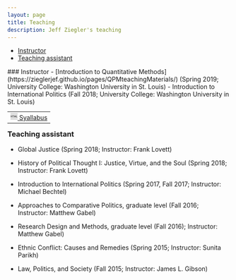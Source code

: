 ```yaml
---
layout: page
title: Teaching
description: Jeff Ziegler's teaching
---
```


<div class="navbar">
    <div class="navbar-inner">
        <ul class="nav">
            <li><a href="#instructor">Instructor</a></li>
            <li><a href="#TA">Teaching assistant</a></li>
        </ul>
    </div>
</div>
### <a name="instructor"></a>Instructor
- [Introduction to Quantitative Methods](https://zieglerjef.github.io/pages/QPMteachingMaterials/) (Spring 2019; University College: Washington University in St. Louis)
- Introduction to International Politics (Fall 2018; University College: Washington University in St. Louis)

<table align="left">
  <tr><td><a href="https://drive.google.com/open?id=109HUKdaSUzgvrSUJ2Vcd_KRAh_qXQ8zR" target="_blank"> <img src="icons16/html-icon.png" alt="hi" class="inline"/> Syallabus </a></td></tr>
</table><br/>

### <a name="TA"></a>Teaching assistant

- Global Justice (Spring 2018; Instructor: Frank Lovett)

- History of Political Thought I: Justice, Virtue, and the Soul (Spring 2018; Instructor: Frank Lovett)

- Introduction to International Politics (Spring 2017, Fall 2017; Instructor: Michael Bechtel)

- Approaches to Comparative Politics, graduate level (Fall 2016; Instructor: Matthew Gabel)

- Research Design and Methods, graduate level (Fall 2016); Instructor: Matthew Gabel)

- Ethnic Conflict: Causes and Remedies (Spring 2015; Instructor: Sunita Parikh)

- Law, Politics, and Society (Fall 2015; Instructor: James L. Gibson)
